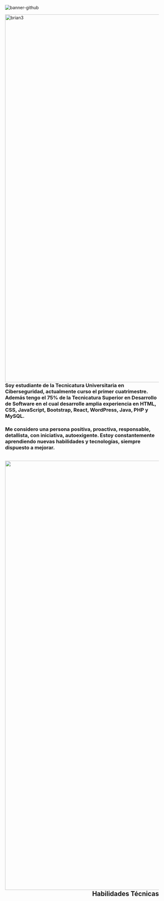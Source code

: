 ![banner-github](https://github.com/alcarazbrian/alcarazbrian/assets/88253226/189b4036-1336-4f91-87bf-52da9c65a19f)


<img align="right" src="https://github.com/alcarazbrian/alcarazbrian/assets/88253226/9dbde356-2c87-4234-86cb-9b3378606635" alt="brian3" style="max-width: 100%; height: 30vh;">

<h3 align="left">
Soy estudiante de la Tecnicatura Universitaria en Ciberseguridad, actualmente curso el primer cuatrimestre. Además tengo el 75% de la Tecnicatura Superior en Desarrollo de Software en el cual desarrolle amplia experiencia en HTML, CSS, JavaScript, Bootstrap, React, WordPress, Java, PHP y MySQL.
</h3>
<h3 align="left">
Me considero una persona positiva, proactiva, responsable, detallista, con iniciativa, autoexigente. Estoy constantemente aprendiendo nuevas habilidades y tecnologías, siempre dispuesto a mejorar.
</h3>

<br/>

<img align="left" max-width="100%" style="height: 35vh;" src="https://github.com/alcarazbrian/alcarazbrian/assets/88253226/e24545c1-a942-40db-be07-edb45073a85f">
<h2 align="right"> Habilidades Técnicas </h2>
    



